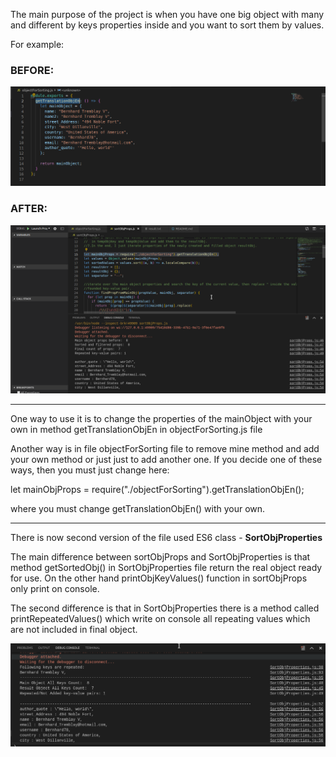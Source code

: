The main purpose of the project is when you have one big object with many and different by keys properties inside and you want to sort them by values. 

For example: 

<h3>BEFORE:</H3>
      
      
<img src="images/beforeSortingProperties.png" alt="before sorting" />       

<h3>AFTER:</h3>


<img src="images/afterSortingProperties.png" alt="before sorting" /> 

<hr />

<p>One way to use it is to change  the properties of the mainObject with your own in method getTranslationObjEn in objectForSorting.js file

Another way is in file objectForSorting file to remove mine method and  add your own method or just just to add another one. If you decide one of these ways, then you must just change here:

let mainObjProps = require("./objectForSorting").getTranslationObjEn(); 

where you must change getTranslationObjEn() with your own.</p>

<hr />
<p>
There is now second version of the file used ES6 class - <strong>SortObjProperties</strong>
</p>

<p>
The main difference between sortObjProps and SortObjProperties is that method getSortedObj() in SortObjProperties file return the real object ready for use. On the other hand printObjKeyValues() function in sortObjProps only print on console.
</p>

<p>
The second difference is that in SortObjProperties there is a method called printRepeatedValues() which write on console all repeating values which are not included in final object.
</p>

<p>
    <img src="images/SortObjPropertiesResult.png" alt="final result stats" />
</p>